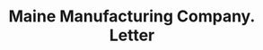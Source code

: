 ---
doi: 10.7916/D8CC2BR0
date_other: '1900'
date_other_textual: '1900'
form: correspondence
genre:
- Letters (correspondence)
name:
- Maine Manufacturing Company
object_in_context_url: https://biggert.cul.columbia.edu/items/view/ave_biggert_00786
subject_hierarchical_geographic:
- Nashua, New Hampshire, United States
subject_name:
- Maine Manufacturing Company
title: Maine Manufacturing Company. Letter
sort_title: Maine Manufacturing Company. Letter
call_number: ave_biggert_00786
coordinates:
- 42.7575,-71.46444444444445
pid: ave_biggert_00786
identifiers: ave_biggert_00786
thumbnail: https://derivativo-1.library.columbia.edu/iiif/2/ldpd:345279/full/!256,256/0/native.jpg
permalink: "/items/ave_biggert_00786/"
layout: iiif-image-page
---